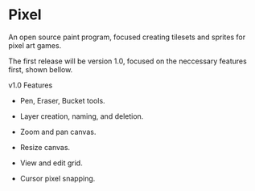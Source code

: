 # Pixel
An open source paint program, focused creating tilesets and sprites for pixel art games.



The first release will be version 1.0, focused on the neccessary features first, shown bellow.

v1.0 Features

* Pen, Eraser, Bucket tools.

* Layer creation, naming, and deletion.

* Zoom and pan canvas.

* Resize canvas.

* View and edit grid.

* Cursor pixel snapping.

